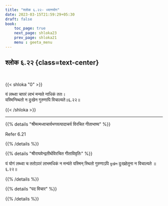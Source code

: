 ```yaml
---
title: "श्लोक ६.२२- ध्यानयोग"
date: 2023-03-15T21:59:29+05:30
draft: false
book:
    toc_page: true
    next_page: shloka23
    prev_page: shloka21
    menu : geeta_menu
---
```




## श्लोक ६.२२ {class=text-center}

<br/>

{{< shloka  "0"  >}}

यं लब्ध्वा चापरं लाभं मन्यते नाधिकं ततः।  
यस्मिन्स्थितो न दुःखेन गुरुणापि विचाल्यते॥६.२२॥

{{< /shloka >}}

---


{{% details "श्रीमत्मध्वाचार्यभगवत्पादाचर्य विरचित  गीताभाष्य" %}}

Refer 6.21

{{% /details %}}



{{% details "श्रीराघवेन्द्रतीर्थविरचित गीताविवृतिः" %}}

यं योगं लब्ध्वा च ततोऽपरं लाभमधिकं न मन्यंते यस्मिन्‌ स्थितो
गुरुणाऽपि `दुःखेन` दुःखहेतुना न विचाल्यते ॥६.२२॥

{{% /details %}}



{{% details "पद विचार" %}}


{{% /details %}}
